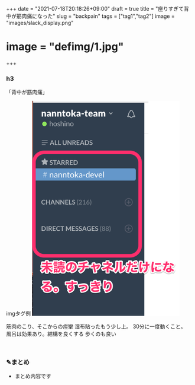 +++
date = "2021-07-18T20:18:26+09:00"
draft = true
title = "座りすぎて背中が筋肉痛になった"
slug = "backpain"
tags = ["tag1","tag2"]
image = "images/slack_display.png"
# image = "defimg/1.jpg"
+++

<!--more-->

### h3

「背中が筋肉痛」

imgタグ例
<img alt="" src="/images/slack_sidebar.png" width=400>


筋肉のこり、そこからの痙攣
湿布貼ったもう少し上。
30分に一度動くこと。
風呂は効果あり。結構を良くする
歩くのも良い

<br>

### ✎まとめ

* まとめ内容です

<script type="text/javascript" src="/js/prism.js" async></script>
